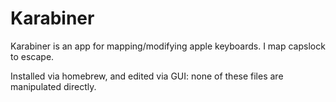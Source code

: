 # Karabiner

Karabiner is an app for mapping/modifying apple keyboards.
I map capslock to escape.

Installed via homebrew, and edited via GUI: none of these
files are manipulated directly.
